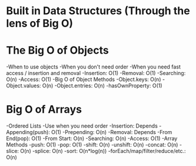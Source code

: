 # Built in Data Structures (Through the lens of Big O)

# The Big O of Objects
-When to use objects
    -When you don't need order
    -When you need fast access / insertion and removal
    -Insertion: O(1)
    -Removal: O(1)
    -Searching: O(n)
    -Access: O(1)
-Big O of Object Methods
    -Object.keys: O(n)
    -Object.values: O(n)
    -Object.entries: O(n)
    -hasOwnProperty: O(1)
# Big O of Arrays
-Ordered Lists
-Use when you need order
-Insertion: Depends
    -Appending(push): O(1)
    -Prepending: O(n)
-Removal: Depends
    -From End(pop): O(1)
    -From Start: O(n)
-Searching: O(n)
-Access: O(1)
-Array Methods
    -push: O(1)
    -pop: O(1)
    -shift: O(n)
    -unshift: O(n)
    -concat: O(n)
    -slice: O(n)
    -splice: O(n)
    -sort: O(n*log(n))
    -forEach/map/filter/reduce/etc.: O(n)